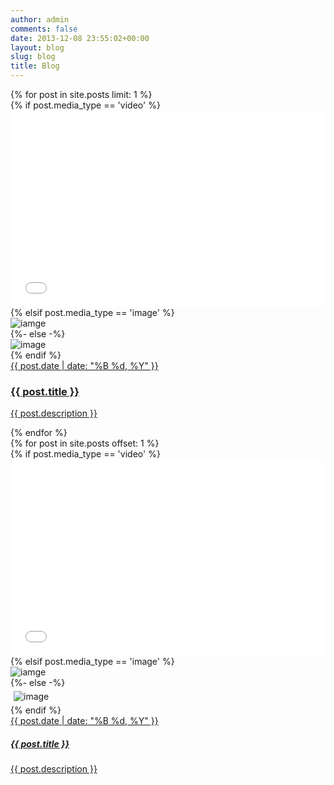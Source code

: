 ```yaml
---
author: admin
comments: false
date: 2013-12-08 23:55:02+00:00
layout: blog
slug: blog
title: Blog
---
```


<div class="row" >
  {% for post in site.posts limit: 1 %}
  <div class="col-sm-12 col-lg-12 p-2">
    <div class="row blog-image-wrapper">
      <div class="col-8 blog-image-wrapper">
        {% if post.media_type == 'video' %}
          <iframe
            style="width:100%;"
            height="315"
            src="{{ post.media_link }}"
            frameborder="0"
            allowfullscreen
          ></iframe>
        {% elsif post.media_type == 'image' %}
        <div class="blog-image-wrapper">
          <img src="{{site.prefix}}/{{post.media_link}}" alt="iamge"/>
        </div>
        {%- else -%} 
        <div class="blog-image-wrapper">
        <img src="{{site.prefix}}/assets/ric_logo.png" alt="image"/>
        </div>
        {% endif %}  
      </div>
      <div class="col-4">
        <a href="{{ post.url }}">
          <div class="blog-text-wrapper">
            <span class="blog-date">
              {{ post.date | date: "%B %d, %Y" }}
            </span>
            <h3 class="dark-text">
              {{ post.title }}
            </h3>
            <p class="dark-text">{{ post.description }}</p>
          </div>
        </a>
      </div>
    </div>
  </div>
  {% endfor %}
</div>

<div class="row">
  {% for post in site.posts offset: 1 %}
  <div class="col-sm-6 col-lg-4 p-2" style="height: 100%; padding: 0 0;">
    <div class="media-wrapper" style="height:100%;  margin: 0;">
    {% if post.media_type == 'video' %}
      <iframe
        style="width:100%;"
        height="315"
        src="{{ post.media_link }}"
        frameborder="0"
        allowfullscreen
      ></iframe>
    {% elsif post.media_type == 'image' %}
      <div class="blog-image-wrapper">
        <img src="{{post.media_link}}" alt="iamge"/>
      </div>
    {%- else -%} 
      <div class="blog-image-wrapper">
      <img style="padding: 5px;" src="{{site.prefix}}/assets/ric_logo.png" alt="image"/>
      </div>
    {% endif %}  
      <a href="{{ post.url }}">
        <div class="blog-text-wrapper">
          <span class="blog-date">
            {{ post.date | date: "%B %d, %Y" }}
          </span>
          <h5>
            {{ post.title }}
          </h5>
          <p class="dark-text">{{ post.description }}</p>
        </div>
      </a>
    </div>
  </div>
  {% endfor %}
</div>